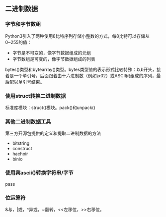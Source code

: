 ## 二进制数据

### 字节和字节数组
Python3引入了两种使用8比特序列存储小整数的方式，每8比特可以存储从0~255的值：
* 字节是不可变的，像字节数据组成的元组
* 字节数组是可变的，像字节数据组成的列表

bytes()类型和bytearray()类型。bytes类型值的表示形式比较特殊：以b开头，接着是一个单引号，后面跟着由十六进制数（例如\x02）或ASCII码组成的序列，最后配以单引号结束。

### 使用struct转换二进制数据
标准库模块：struct()模块。pack()和unpack()
### 其他二进制数据工具
第三方开源包提供的定义和提取二进制数据的方法
* bitstring
* construct
* hachoir
* binio
### 使用宾ascii()转换字符串/字节
pass
### 位运算符
&与，|或，^异或，~翻转，<<左移位，>>右移位。